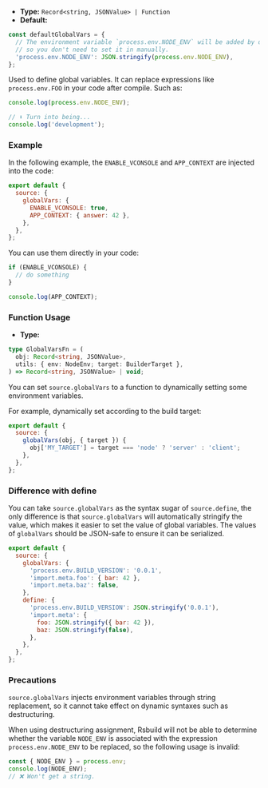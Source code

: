 - **Type:** `Record<string, JSONValue> | Function`
- **Default:**

```ts
const defaultGlobalVars = {
  // The environment variable `process.env.NODE_ENV` will be added by default,
  // so you don't need to set it in manually.
  'process.env.NODE_ENV': JSON.stringify(process.env.NODE_ENV),
};
```

Used to define global variables. It can replace expressions like `process.env.FOO` in your code after compile. Such as:

```js
console.log(process.env.NODE_ENV);

// ⬇️ Turn into being...
console.log('development');
```

### Example

In the following example, the `ENABLE_VCONSOLE` and `APP_CONTEXT` are injected into the code:

```js
export default {
  source: {
    globalVars: {
      ENABLE_VCONSOLE: true,
      APP_CONTEXT: { answer: 42 },
    },
  },
};
```

You can use them directly in your code:

```js
if (ENABLE_VCONSOLE) {
  // do something
}

console.log(APP_CONTEXT);
```

### Function Usage

- **Type:**

```ts
type GlobalVarsFn = (
  obj: Record<string, JSONValue>,
  utils: { env: NodeEnv; target: BuilderTarget },
) => Record<string, JSONValue> | void;
```

You can set `source.globalVars` to a function to dynamically setting some environment variables.

For example, dynamically set according to the build target:

```js
export default {
  source: {
    globalVars(obj, { target }) {
      obj['MY_TARGET'] = target === 'node' ? 'server' : 'client';
    },
  },
};
```

### Difference with define

You can take `source.globalVars` as the syntax sugar of `source.define`, the only difference is that `source.globalVars` will automatically stringify the value, which makes it easier to set the value of global variables. The values of `globalVars` should be JSON-safe to ensure it can be serialized.

```js
export default {
  source: {
    globalVars: {
      'process.env.BUILD_VERSION': '0.0.1',
      'import.meta.foo': { bar: 42 },
      'import.meta.baz': false,
    },
    define: {
      'process.env.BUILD_VERSION': JSON.stringify('0.0.1'),
      'import.meta': {
        foo: JSON.stringify({ bar: 42 }),
        baz: JSON.stringify(false),
      },
    },
  },
};
```

### Precautions

`source.globalVars` injects environment variables through string replacement, so it cannot take effect on dynamic syntaxes such as destructuring.

When using destructuring assignment, Rsbuild will not be able to determine whether the variable `NODE_ENV` is associated with the expression `process.env.NODE_ENV` to be replaced, so the following usage is invalid:

```js
const { NODE_ENV } = process.env;
console.log(NODE_ENV);
// ❌ Won't get a string.
```
